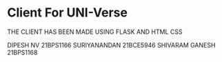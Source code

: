 # Client For UNI-Verse


THE CLIENT HAS BEEN MADE USING FLASK AND HTML CSS

DIPESH NV 21BPS1166
SURIYANANDAN 21BCE5946
SHIVARAM GANESH 21BPS1168

